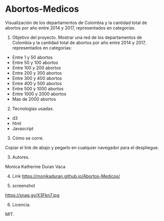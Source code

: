 # Abortos-Medicos
Visualización de los departamentos de Colombia y la cantidad total de abortos por año entre 2014 y 2017, representados en categorías.

1) Objetivo del proyecto. 
 Mostrar una red de los departamentos de Colombia y la cantidad total de abortos por año entre 2014 y 2017, representados en categorías:
- Entre 1 y 50 abortos 
- Entre 50 y 100 abortos 
- Entre 100 y 200 abortos 
- Entre 200 y 300 abortos 
- Entre 300 y 400 abortos 
- Entre 400 y 500 abortos 
- Entre 500 y 1000 abortos 
- Entre 1000 y 2000 abortos 
- Mas de 2000 abortos

2) Tecnologías usadas.
  - d3
  - html
  - Javascript

 3) Cómo se corre.
 
 Copiar el link de abajo y pegarlo en cualquier navegador para el despliegue. 
 
 3) Autores.
 
 Monica Katherine Duran Vaca
 
 4) Link
 https://monikaduran.github.io/Abortos-Medicos/
 
 5) screenshot
 
 https://snag.gy/X3Fkn7.jpg
  
 6) Licencia.
 
 MIT.
